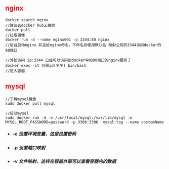 ## <font color='red'>nginx</font>



```shell
docker search nginx
//建议去docker hub上搜索
docker pull  
//拉取镜像 
docker run -d --name nginx001 -p 3344:80 nginx
//后台启动nginx 并且给nginx命名，不命名则使用默认名 映射公网的3344访问docker的80端口

//外部访问 ip:3344 已经可以访问到docker中的80端口的nginx服务了
docker exec -it 容器id(名字) bin/bash
//进入容器
```









## <font color='red'>mysql</font>



```shell
//下载mysql镜像
sudo docker pull mysql

//启动mysql
sudo docker run -d -v /usr/local/mysql:/var/lib/mysql -e MYSQL_ROOT_PASSWORD=password -p 3306:3306  mysql:tag --name costomName
```

- ##### -e 设置环境变量，这里设置密码

- ##### -p 设置端口映射

- ##### -v 文件映射，这样在容器外部可以查看容器内的数据

